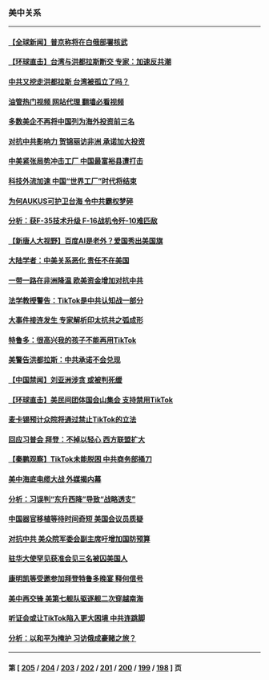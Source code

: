 ### 美中关系
---
#### [【全球新闻】普京称将在白俄部署核武](../../pages/nf1412576/n13959138.md?03280045) 
#### [【环球直击】台湾与洪都拉斯断交 专家：加速反共潮](../../pages/nf1412576/n13959139.md?03280045) 
#### [中共又挖走洪都拉斯 台湾被孤立了吗？](../../pages/nf1412576/n13959065.md?03280045) 
#### [油管热门视频 网站代理 翻墙必看视频](http://138.2.39.72:81/youtube.html?epic-marker?03280045)
#### [多数美企不再将中国列为海外投资前三名](../../pages/nf1412576/n13959133.md?03280045) 
#### [对抗中共影响力 贺锦丽访非洲 承诺加大投资](../../pages/nf1412576/n13959086.md?03280045) 
#### [中美紧张局势冲击工厂 中国最富裕县遭打击](../../pages/nf1412576/n13959039.md?03280045) 
#### [科技外流加速 中国“世界工厂”时代将结束](../../pages/nf1412576/n13958477.md?03280045) 
#### [为何AUKUS可护卫台海 令中共霸权梦碎](../../pages/nf1412576/n13958063.md?03280045) 
#### [分析：获F-35技术升级 F-16战机令歼-10难匹敌](../../pages/nf1412576/n13957059.md?03280045) 
#### [【新唐人大视野】百度AI是老外？爱国秀出美国旗](../../pages/nf1412576/n13958468.md?03280045) 
#### [大陆学者：中美关系恶化 责任不在美国](../../pages/nf1412576/n13957815.md?03280045) 
#### [一带一路在非洲降温 欧美资金增加对抗中共](../../pages/nf1412576/n13958585.md?03280045) 
#### [法学教授警告：TikTok是中共认知战一部分](../../pages/nf1412576/n13958466.md?03280045) 
#### [大事件接连发生 专家解析印太抗共之弧成形](../../pages/nf1412576/n13958409.md?03280045) 
#### [特鲁多：很高兴我的孩子不能再用TikTok](../../pages/nf1412576/n13958415.md?03280045) 
#### [美警告洪都拉斯：中共承诺不会兑现](../../pages/nf1412576/n13958364.md?03280045) 
#### [【中国禁闻】刘亚洲涉贪 或被判死缓](../../pages/nf1412576/n13957881.md?03280045) 
#### [【环球直击】美民间团体国会山集会 支持禁用TikTok](../../pages/nf1412576/n13957886.md?03280045) 
#### [麦卡锡预计众院将通过禁止TikTok的立法](../../pages/nf1412576/n13958001.md?03280045) 
#### [回应习普会 拜登：不掉以轻心 西方联盟扩大](../../pages/nf1412576/n13957992.md?03280045) 
#### [【秦鹏观察】TikTok未能脱困 中共商务部捅刀](../../pages/nf1412576/n13957900.md?03280045) 
#### [美中海底电缆大战 外媒揭内幕](../../pages/nf1412576/n13957931.md?03280045) 
#### [分析：习误判“东升西降”导致“战略透支”](../../pages/nf1412576/n13956652.md?03280045) 
#### [中国器官移植等待时间奇短 美国会议员质疑](../../pages/nf1412576/n13957865.md?03280045) 
#### [对抗中共 美众院军委会副主席吁增加国防预算](../../pages/nf1412576/n13957809.md?03280045) 
#### [驻华大使罕见获准会见三名被囚美国人](../../pages/nf1412576/n13957863.md?03280045) 
#### [康明凯等受邀参加拜登特鲁多晚宴 释何信号](../../pages/nf1412576/n13957845.md?03280045) 
#### [美中再交锋 美第七舰队驱逐舰二次穿越南海](../../pages/nf1412576/n13957773.md?03280045) 
#### [听证会或让TikTok陷入更大困境 中共连跳脚](../../pages/nf1412576/n13957571.md?03280045) 
#### [分析：以和平为掩护 习访俄成豪赌之旅？](../../pages/nf1412576/n13957184.md?03280045) 

---
#### 第 [ [205](./205.md?03280045) / [204](./204.md?03280045) / [203](./203.md?03280045) / [202](./202.md?03280045) / [201](./201.md?03280045) / [200](./200.md?03280045) / [199](./199.md?03280045) / [198](./198.md?03280045) ] 页
